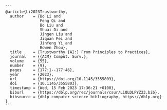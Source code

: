 ````
```
@article{Li2023Trustworthy,
  author    = {Bo Li and
               Peng Qi and
               Bo Liu and
               Shuai Di and
               Jingen Liu and
               Jiquan Pei and
               Jinfeng Yi and
               Bowen Zhou},
  title     = {Trustworthy {AI:} From Principles to Practices},
  journal   = {{ACM} Comput. Surv.},
  volume    = {55},
  number    = {9},
  pages     = {177:1--177:46},
  year      = {2023},
  url       = {https://doi.org/10.1145/3555803},
  doi       = {10.1145/3555803},
  timestamp = {Wed, 15 Feb 2023 17:36:21 +0100},
  biburl    = {https://dblp.org/rec/journals/csur/LiQLDLPYZ23.bib},
  bibsource = {dblp computer science bibliography, https://dblp.org}
}
```
````